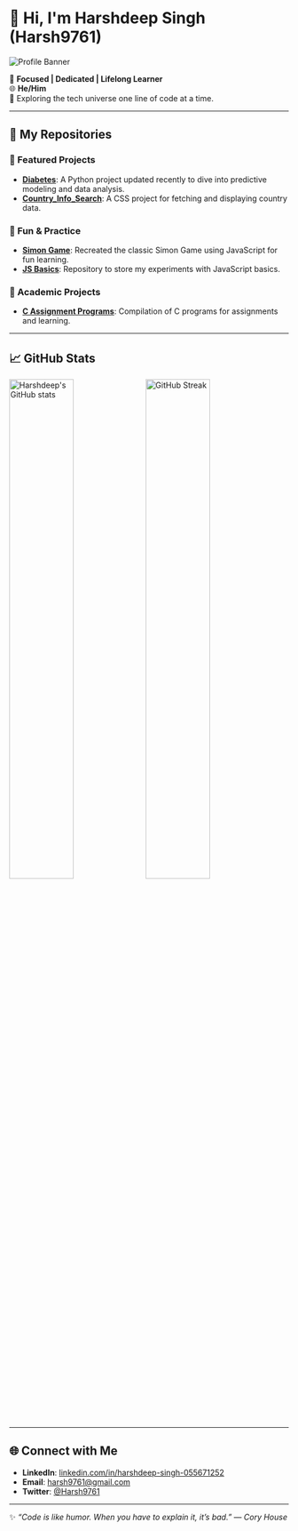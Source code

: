 # 👋 Hi, I'm Harshdeep Singh (Harsh9761)

![Profile Banner](https://user-images.githubusercontent.com/123456789/placeholder-banner.jpg)

🎯 **Focused | Dedicated | Lifelong Learner**  
🌐 **He/Him**  
📍 Exploring the tech universe one line of code at a time.

---

## 📂 My Repositories

### 🚀 Featured Projects  
- **[Diabetes](https://github.com/Harsh9761/diabetes)**: A Python project updated recently to dive into predictive modeling and data analysis.  
- **[Country_Info_Search](https://github.com/Harsh9761/Country_Info_Search)**: A CSS project for fetching and displaying country data.  

### 🧩 Fun & Practice  
- **[Simon Game](https://github.com/Harsh9761/Simon_Game)**: Recreated the classic Simon Game using JavaScript for fun learning.  
- **[JS Basics](https://github.com/Harsh9761/JS-Basics)**: Repository to store my experiments with JavaScript basics.  

### 📜 Academic Projects  
- **[C Assignment Programs](https://github.com/Harsh9761/c-assignment-programs)**: Compilation of C programs for assignments and learning.  

---

## 📈 GitHub Stats  

<img src="https://github-readme-stats.vercel.app/api?username=Harsh9761&show_icons=true&theme=radical" alt="Harshdeep's GitHub stats" width="48%" />  
<img src="https://github-readme-streak-stats.herokuapp.com/?user=Harsh9761&theme=radical" alt="GitHub Streak" width="48%" />

---

## 🌐 Connect with Me  

- **LinkedIn**: [linkedin.com/in/harshdeep-singh-055671252](https://www.linkedin.com/in/harshdeep-singh-055671252/)  
- **Email**: harsh9761@gmail.com  
- **Twitter**: [@Harsh9761](https://twitter.com/Harsh9761)  

---

✨ _“Code is like humor. When you have to explain it, it’s bad.” — Cory House_  

